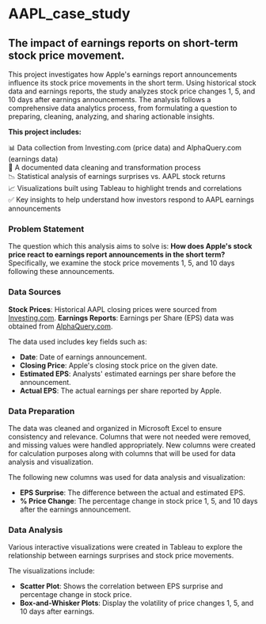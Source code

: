 # AAPL_case_study
## The impact of earnings reports on short-term stock price movement.

This project investigates how Apple's earnings report announcements influence its stock price movements in the short term. Using historical stock data and earnings reports, the study analyzes stock price changes 1, 5, and 10 days after earnings announcements. The analysis follows a comprehensive data analytics process, from formulating a question to preparing, cleaning, analyzing, and sharing actionable insights.

**This project includes:**

📊 Data collection from Investing.com (price data) and AlphaQuery.com (earnings data)  
🧹 A documented data cleaning and transformation process  
📉 Statistical analysis of earnings surprises vs. AAPL stock returns  
📈 Visualizations built using Tableau to highlight trends and correlations  
✅ Key insights to help understand how investors respond to AAPL earnings announcements  

### Problem Statement
The question which this analysis aims to solve is: **How does Apple's stock price react to earnings report announcements in the short term?** Specifically, we examine the stock price movements 1, 5, and 10 days following these announcements.

### Data Sources
**Stock Prices**: Historical AAPL closing prices were sourced from [Investing.com](investing.com).
**Earnings Reports**: Earnings per Share (EPS) data was obtained from [AlphaQuery.com](investing.com).

The data used includes key fields such as:
- **Date**: Date of earnings announcement.
- **Closing Price**: Apple's closing stock price on the given date.
- **Estimated EPS**: Analysts' estimated earnings per share before the announcement.
- **Actual EPS**: The actual earnings per share reported by Apple.

### Data Preparation
The data was cleaned and organized in Microsoft Excel to ensure consistency and relevance. Columns that were not needed were removed, and missing values were handled appropriately. New columns were created for calculation purposes along with columns that will be used for data analysis and visualization.

The following new columns was used for data analysis and visualization:
- **EPS Surprise**: The difference between the actual and estimated EPS.
- **% Price Change**: The percentage change in stock price 1, 5, and 10 days after the earnings announcement.

### Data Analysis
Various interactive visualizations were created in Tableau to explore the relationship between earnings surprises and stock price movements.

The visualizations include:
- **Scatter Plot**: Shows the correlation between EPS surprise and percentage change in stock price.
- **Box-and-Whisker Plots**: Display the volatility of price changes 1, 5, and 10 days after earnings.











